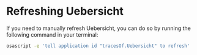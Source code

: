 # Refreshing Uebersicht

If you need to manually refresh Uebersicht, you can do so by running the following command in your terminal:

```bash
osascript -e 'tell application id "tracesOf.Uebersicht" to refresh'
```

